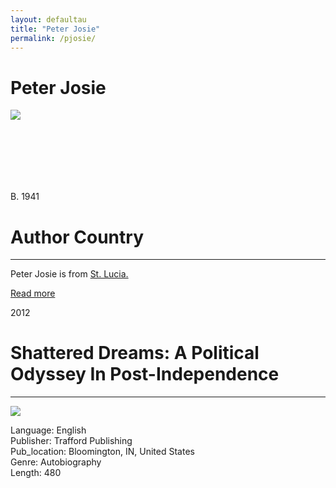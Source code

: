 ```yaml
---
layout: defaultau
title: "Peter Josie"
permalink: /pjosie/
---
```

<!-- partial:index.partial.html -->
<div class="content">
    <h1>Peter Josie</h1>
    <div class="quote">
        <div><img src="https://images-na.ssl-images-amazon.com/images/I/511RaSGOR+L._UY200_.jpg" class="logo"></div>
    </div>
    <div class="timeline">
        <div style="padding-bottom:100px;"></div>
        <div class="block">
            <div class="date right"><p class="right"> B. 1941 </p></div>
            <div class="dot"></div>
            <div class="left first">
            <div class="author_country">
                <h1>Author Country</h1><hr>
            <div class="aclocation"><p> Peter Josie is from <a href="{{ site.baseurl }}/16">St. Lucia.</a></p></div>
                <div class="acreadmore"><a href="https://en.wikipedia.org/wiki/Peter_Josie" target="_blank">Read more</a></div>
            </div>
        </div>
        <div class="block">
            <div class="date left"><p class="left">2012</p></div>
            <div class="dot"></div>
            <div class="right hide">
                <h1>Shattered Dreams: A Political Odyssey In Post-Independence</h1><hr>
                <p><img src="https://m.media-amazon.com/images/I/513xOXuUZTL._SY346_.jpg"></p>
                <p>
                Language: English <br/>
                Publisher: Trafford Publishing <br/>
                Pub_location: Bloomington, IN, United States <br/>
                Genre: Autobiography <br/>
                Length: 480 <br/>
                </p>
            </div>
        </div>
        </div>
  <!-- partial -->
<script src='https://cdnjs.cloudflare.com/ajax/libs/jquery/3.1.1/jquery.min.js'></script><script  src="{{ site.baseurl }}/assets/js/authorscript.js"></script>